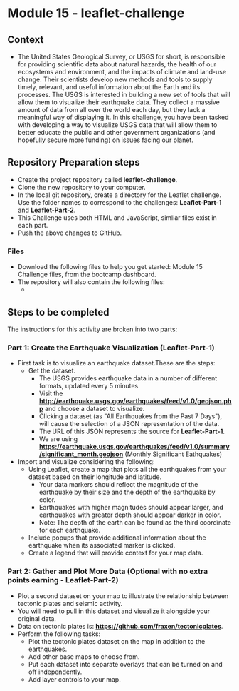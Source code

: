 # Module 15 - leaflet-challenge

## Context

- The United States Geological Survey, or USGS for short, is responsible for providing scientific data about natural hazards, the health of our ecosystems and environment, and the impacts of climate and land-use change. Their scientists develop new methods and tools to supply timely, relevant, and useful information about the Earth and its processes.
The USGS is interested in building a new set of tools that will allow them to visualize their earthquake data. They collect a massive amount of data from all over the world each day, but they lack a meaningful way of displaying it. In this challenge, you have been tasked with developing a way to visualize USGS data that will allow them to better educate the public and other government organizations (and hopefully secure more funding) on issues facing our planet.

## Repository Preparation steps

- Create the project repository called **leaflet-challenge**.
- Clone the new repository to your computer.
- In the local git repository, create a directory for the Leaflet challenge. Use the folder names to correspond to the challenges: **Leaflet-Part-1** and **Leaflet-Part-2**.
- This Challenge uses both HTML and JavaScript, simliar files exist in each part.
- Push the above changes to GitHub.

### Files

- Download the following files to help you get started: Module 15 Challenge files, from the bootcamp dashboard.
- The repository will also contain the following files:
  - <TBD>

## Steps to be completed

The instructions for this activity are broken into two parts:

### Part 1: Create the Earthquake Visualization (**Leaflet-Part-1**)

- First task is to visualize an earthquake dataset.These are the steps:
  - Get the dataset.
    - The USGS provides earthquake data in a number of different formats, updated every 5 minutes.
    - Visit the **<http://earthquake.usgs.gov/earthquakes/feed/v1.0/geojson.php>** and choose a dataset to visualize.
    - Clicking a dataset (as "All Earthquakes from the Past 7 Days"), will cause the selection of a JSON representation of the data.
    - The URL of this JSON represents the source for **Leaflet-Part-1**.
    - We are using **https://earthquake.usgs.gov/earthquakes/feed/v1.0/summary/significant_month.geojson** (Monthly Significant Eathquakes)
- Import and visualize considering the following:
  - Using Leaflet, create a map that plots all the earthquakes from your dataset based on their longitude and latitude.
    - Your data markers should reflect the magnitude of the earthquake by their size and the depth of the earthquake by color.
    - Earthquakes with higher magnitudes should appear larger, and earthquakes with greater depth should appear darker in color.
    - Note: The depth of the earth can be found as the third coordinate for each earthquake.
  - Include popups that provide additional information about the earthquake when its associated marker is clicked.
  - Create a legend that will provide context for your map data.

### Part 2: Gather and Plot More Data (Optional with no extra points earning - **Leaflet-Part-2**)

- Plot a second dataset on your map to illustrate the relationship between tectonic plates and seismic activity. 
- You will need to pull in this dataset and visualize it alongside your original data. 
- Data on tectonic plates is:  **https://github.com/fraxen/tectonicplates**.
- Perform the following tasks:
  - Plot the tectonic plates dataset on the map in addition to the earthquakes.
  - Add other base maps to choose from.
  - Put each dataset into separate overlays that can be turned on and off independently.
  - Add layer controls to your map.